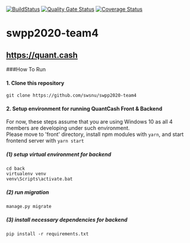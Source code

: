 [![BuildStatus](https://travis-ci.org/swsnu/swpp2020-team4.svg?branch=main)](https://travis-ci.org/swsnu/swpp2020-team4)
[![Quality Gate Status](https://sonarcloud.io/api/project_badges/measure?project=swsnu_swpp2020-team4&metric=alert_status)](https://sonarcloud.io/dashboard?id=swsnu_swpp2020-team4)
[![Coverage Status](https://coveralls.io/repos/github/swsnu/swpp2020-teamX/badge.svg?branch=main)](https://coveralls.io/github/swsnu/swpp2020-teamX?branch=main)

# swpp2020-team4

## https://quant.cash

###How To Run

#### 1. Clone this repository

    git clone https://github.com/swsnu/swpp2020-team4

#### 2. Setup environment for running QuantCash Front & Backend

For now, these steps assume that you are using Windows 10 as all 4 members are developing under such environment.   
Please move to 'front' directory, install npm modules with `yarn`, and start frontend server with `yarn start`

##### (1) setup virtual environment for backend

    cd back
    virtualenv venv
    venv\Scripts\activate.bat

##### (2) run migration

    manage.py migrate

##### (3) install necessary dependencies for backend

    pip install -r requirements.txt
